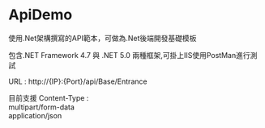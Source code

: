# ApiDemo
使用.Net架構撰寫的API範本，可做為.Net後端開發基礎模板

包含.NET Framework 4.7 與 .NET 5.0 兩種框架,可掛上IIS使用PostMan進行測試

URL : http://{IP}:{Port}/api/Base/Entrance

目前支援 Content-Type :  
multipart/form-data  
application/json
